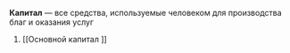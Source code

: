 
**Капитал** — все средства, используемые человеком для производства благ и оказания услуг

1. [[Основной капитал ]]